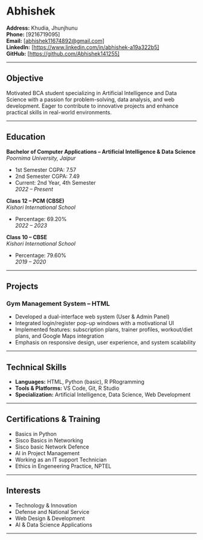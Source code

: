 # Abhishek

**Address:** Khudia, Jhunjhunu  
**Phone:** [9216719095]  
**Email:** [abhishek11674892@gmail.com]  
**LinkedIn:** [https://www.linkedin.com/in/abhishek-a19a322b5]  
**GitHub:** [https://github.com/Abhishek141255]  

---

## Objective
Motivated BCA student specializing in Artificial Intelligence and Data Science with a passion for problem-solving, data analysis, and web development. Eager to contribute to innovative projects and enhance practical skills in real-world environments.

---

## Education

**Bachelor of Computer Applications – Artificial Intelligence & Data Science**  
*Poornima University, Jaipur*  
- 1st Semester CGPA: 7.57  
- 2nd Semester CGPA: 7.49  
- Current: 2nd Year, 4th Semester  
*2022 – Present*

**Class 12 – PCM (CBSE)**  
*Kishori International School*  
- Percentage: 69.20%  
*2022 – 2023*

**Class 10 – CBSE**  
*Kishori International School*  
- Percentage: 79.60%  
*2019 – 2020*

---

## Projects

### Gym Management System – HTML  
- Developed a dual-interface web system (User & Admin Panel)  
- Integrated login/register pop-up windows with a motivational UI  
- Implemented features: subscription plans, trainer profiles, workout/diet plans, and Google Maps integration  
- Emphasis on responsive design, user experience, and system scalability  

---

## Technical Skills

- **Languages:** HTML, Python (basic), R PRogramming  
- **Tools & Platforms:** VS Code, Git, R Studio
- **Specialization:** Artificial Intelligence, Data Science, Web Development

---

## Certifications & Training
- Basics in Python
- Sisco Basics in Networking
- Sisco basic Network Defence
- AI in Project Management
- Working as an IT support Technician
- Ethics in Engeneering Practice, NPTEL
---

## Interests

- Technology & Innovation  
- Defense and National Service  
- Web Design & Development  
- AI & Data Science Applications

---